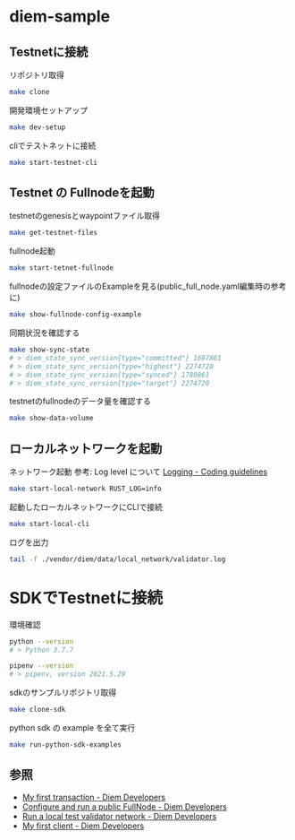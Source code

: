# diem-sample

## Testnetに接続

リポジトリ取得
```sh
make clone
```

開発環境セットアップ
```sh
make dev-setup
```

cliでテストネットに接続
```sh
make start-testnet-cli
```

## Testnet の Fullnodeを起動

testnetのgenesisとwaypointファイル取得
```sh
make get-testnet-files
```

fullnode起動
```sh
make start-tetnet-fullnode
```

fullnodeの設定ファイルのExampleを見る(public_full_node.yaml編集時の参考に)
```sh
make show-fullnode-config-example
```

同期状況を確認する
```sh
make show-sync-state
# > diem_state_sync_version{type="committed"} 1697861
# > diem_state_sync_version{type="highest"} 2274720
# > diem_state_sync_version{type="synced"} 1780861
# > diem_state_sync_version{type="target"} 2274720
```

testnetのfullnodeのデータ量を確認する
```sh
make show-data-volume
```

## ローカルネットワークを起動

ネットワーク起動
参考: Log level について [Logging - Coding guidelines](https://developers.diem.com/main/docs/coding-guidelines#logging)

```sh
make start-local-network RUST_LOG=info
```

起動したローカルネットワークにCLIで接続
```sh
make start-local-cli
```

ログを出力
```sh
tail -f ./vendor/diem/data/local_network/validator.log
```

# SDKでTestnetに接続

環境確認
```sh
python --version
# > Python 3.7.7

pipenv --version
# > pipenv, version 2021.5.29
```

sdkのサンプルリポジトリ取得
```sh
make clone-sdk
```

python sdk の example を全て実行
```sh
make run-python-sdk-examples
```

## 参照
- [My first transaction - Diem Developers](https://developers.diem.com/main/docs/tutorial-my-first-transaction)
- [Configure and run a public FullNode - Diem Developers](https://developers.diem.com/main/docs/configure-run-public-fullnode)
- [Run a local test validator network - Diem Developers](https://developers.diem.com/main/docs/tutorial-run-local-validator-nw)
- [My first client - Diem Developers](https://developers.diem.com/main/docs/tutorial-my-first-client)